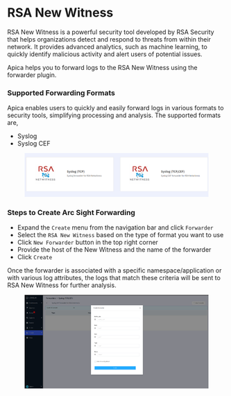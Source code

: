 # RSA New Witness

RSA New Witness is a powerful security tool developed by RSA Security that helps organizations detect and respond to threats from within their network. It provides advanced analytics, such as machine learning, to quickly identify malicious activity and alert users of potential issues.

Apica helps you to forward logs to the RSA New Witness using the forwarder plugin.

### Supported Forwarding Formats <a href="#supported-forwarding-formats" id="supported-forwarding-formats"></a>

Apica enables users to quickly and easily forward logs in various formats to security tools, simplifying processing and analysis. The supported formats are,

* Syslog
* Syslog CEF

<figure><img src="../../.gitbook/assets/image (521).png" alt=""><figcaption></figcaption></figure>

### Steps to Create Arc Sight Forwarding <a href="#steps-to-create-arc-sight-forwarding" id="steps-to-create-arc-sight-forwarding"></a>

* Expand the `Create` menu from the navigation bar and click `Forwarder`
* Select the `RSA New Witness` based on the type of format you want to use
* Click `New Forwarder` button in the top right corner
* Provide the host of the New Witness and the name of the forwarder
* Click `Create`

Once the forwarder is associated with a specific namespace/application or with various log attributes, the logs that match these criteria will be sent to RSA New Witness for further analysis.

<figure><img src="../../.gitbook/assets/image (522).png" alt=""><figcaption></figcaption></figure>
